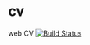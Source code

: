 # cv
web CV
[![Build Status](https://travis-ci.org/rozborsky/cv.svg?branch=master)](https://travis-ci.org/rozborsky/cv)
